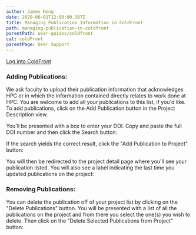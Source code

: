 ```yaml
---
author: James Hong
date: 2020-06-01T12:00:00.387Z
title: Managing Publication Information in ColdFront
path: managing-publication-in-coldfront
parentPath: user-guides/coldfront
cat: coldFront
parentPage: User Support
---
```


[Log into ColdFront](https://hpcaccount.usc.edu/)


### Adding Publications:

We ask faculty to upload their publication information that acknowledges HPC or in which the information contained directly relates to work done at HPC.  You are welcome to add all your publications to this list, if you'd like.  To add publications, click on the Add Publication button in the Project Description view.  


You'll be presented with a box to enter your DOI.  Copy and paste the full DOI number and then click the Search button:


If the search yields the correct result, click the "Add Publication to Project" button:


You will then be redirected to the project detail page where you'll see your publication listed.  You will also see a label indicating the last time you updated publications on the project:


### Removing Publications:


You can delete the publication off of your project list by clicking on the "Delete Publications" button.  You will be presented with a list of all the publications on the project and from there you select the one(s) you wish to delete.  Then click on the "Delete Selected Publications from Project" button:




